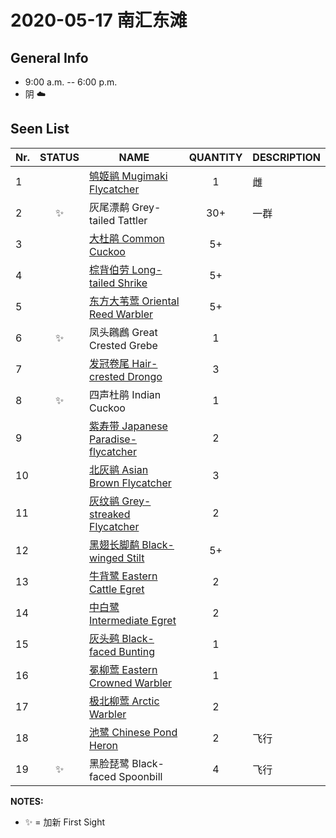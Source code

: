 # 2020-05-17 南汇东滩

## General Info
*  9:00 a.m. -- 6:00 p.m.
*  阴  :cloud:

## Seen List
Nr.|STATUS | NAME                                   | QUANTITY| DESCRIPTION                    |
|--| :--:  |----------------------------------------| :-----: |--------------------------------|
|1||[鸲姬鹟 Mugimaki Flycatcher](https://github.com/simonace/My-Birding-Log/blob/master/have-seen-list.md#%E9%B8%B2%E5%A7%AC%E9%B9%9F-mugimaki-flycatcher)|1|雌|
|2|:sparkles:|灰尾漂鹬 Grey-tailed Tattler|30+|一群|
|3||[大杜鹃 Common Cuckoo](https://github.com/simonace/My-Birding-Log/blob/master/have-seen-list.md#%E5%A4%A7%E6%9D%9C%E9%B9%83-common-cuckoo)|5+||
|4||[棕背伯劳 Long-tailed Shrike](https://github.com/simonace/My-Birding-Log/blob/master/have-seen-list.md#%E6%A3%95%E8%83%8C%E4%BC%AF%E5%8A%B3-long-tailed-shrike)|5+||
|5||[东方大苇莺 Oriental Reed Warbler](https://github.com/simonace/My-Birding-Log/blob/master/have-seen-list.md#%E4%B8%9C%E6%96%B9%E5%A4%A7%E8%8B%87%E8%8E%BA-oriental-reed-warbler)|5+||
|6|:sparkles:|凤头鸊鷉 Great Crested Grebe|1||
|7||[发冠卷尾 Hair-crested Drongo](https://github.com/simonace/My-Birding-Log/blob/master/have-seen-list.md#%E5%8F%91%E5%86%A0%E5%8D%B7%E5%B0%BE-hair-crested-drongo)|3||
|8|:sparkles:|四声杜鹃 Indian Cuckoo|1||
|9||[紫寿带 Japanese Paradise-flycatcher](https://github.com/simonace/My-Birding-Log/blob/master/have-seen-list.md#%E7%B4%AB%E5%AF%BF%E5%B8%A6-japanese-paradise-flycatcher)|2||
|10||[北灰鹟 Asian Brown Flycatcher](https://github.com/simonace/My-Birding-Log/blob/master/have-seen-list.md#%E5%8C%97%E7%81%B0%E9%B9%9F-asian-brown-flycatcher)|3||
|11||[灰纹鹟 Grey-streaked Flycatcher](https://github.com/simonace/My-Birding-Log/blob/master/have-seen-list.md#%E7%81%B0%E7%BA%B9%E9%B9%9F-grey-streaked-flycatcher)|2||
|12||[黑翅长脚鹬 Black-winged Stilt](https://github.com/simonace/My-Birding-Log/blob/master/have-seen-list.md#%E9%BB%91%E7%BF%85%E9%95%BF%E8%84%9A%E9%B9%AC-black-winged-stilt)|5+||
|13||[牛背鹭 Eastern Cattle Egret](https://github.com/simonace/My-Birding-Log/blob/master/have-seen-list.md#%E7%89%9B%E8%83%8C%E9%B9%AD-eastern-cattle-egret)|2||
|14||[中白鹭 Intermediate Egret](https://github.com/simonace/My-Birding-Log/blob/master/have-seen-list.md#%E4%B8%AD%E7%99%BD%E9%B9%AD-intermediate-egret)|2||
|15||[灰头鹀 Black-faced Bunting](https://github.com/simonace/My-Birding-Log/blob/master/have-seen-list.md#%E7%81%B0%E5%A4%B4%E9%B9%80-black-faced-bunting)|1||
|16||[冕柳莺 Eastern Crowned Warbler](https://github.com/simonace/My-Birding-Log/blob/master/have-seen-list.md#%E5%86%95%E6%9F%B3%E8%8E%BA-eastern-crowned-warbler)|1||
|17||[极北柳莺 Arctic Warbler](https://github.com/simonace/My-Birding-Log/blob/master/have-seen-list.md#%E6%9E%81%E5%8C%97%E6%9F%B3%E8%8E%BA-arctic-warbler)|2||
|18||[池鹭 Chinese Pond Heron](https://github.com/simonace/My-Birding-Log/blob/master/have-seen-list.md#%E6%B1%A0%E9%B9%AD-chinese-pond-heron)|2|飞行|
|19|:sparkles:|黑脸琵鹭 Black-faced Spoonbill|4|飞行|

**NOTES:**
- :sparkles: = 加新 First Sight
